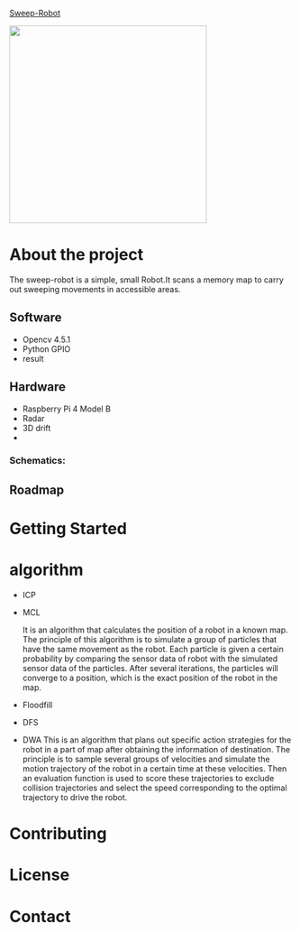[Sweep-Robot](https://github.com/quboyue/Sweep-Robot-Team36)



<img width="350" height="350" src="https://github.com/GANTIAN-hub405/picutre/blob/main/sweep-robot.jpg"/></div>

 

# About the project

The sweep-robot is a simple, small Robot.It scans a memory map to carry out sweeping movements in accessible areas.



## Software

- Opencv 4.5.1
- Python GPIO
- result

## Hardware 
- Raspberry Pi 4 Model B
- Radar
- 3D drift
- 
### Schematics:

## Roadmap


# Getting Started



# algorithm 
 - ICP
 - MCL
   
   It is an algorithm that calculates the position of a robot in a known map. The principle of this algorithm is to simulate a group of particles that have the same movement as    the robot. Each particle is given a certain probability by comparing the sensor data of robot with the simulated sensor data of the particles. After several iterations, the      particles will converge to a position, which is the exact position of the robot in the map.

 - Floodfill
 - DFS 
 - DWA 
   This is an algorithm that plans out specific action strategies for the robot in a part of map after obtaining the information of destination.
   The principle is to sample several groups of velocities and simulate the motion trajectory of the robot in a certain time at these velocities. Then an evaluation function is    used to score these trajectories to exclude collision trajectories and select the speed corresponding to the optimal trajectory to drive the robot.


# Contributing
# License
# Contact
